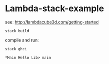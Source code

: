 # Lambda-stack-example

see: http://lambdacube3d.com/getting-started

`stack build`

compile and run:

`stack ghci`

`*Main Hello Lib> main`
